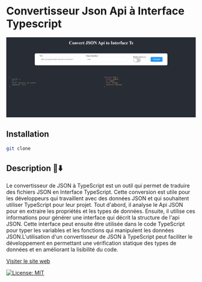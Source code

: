 # Convertisseur Json Api à Interface Typescript

<p
align="center">
  <img
  src="./capture-d'ecran.png" width="650" title="hover text">
</p>

## **Installation**

```bash
git clone 

```

## **Description** 🚨⬇️

<p
>
  Le convertisseur de JSON à TypeScript est un outil qui permet de traduire des fichiers JSON en Interface TypeScript. Cette conversion est utile pour les développeurs qui travaillent avec des données JSON et qui souhaitent utiliser TypeScript pour leur projet. Tout d'abord, il analyse le Api JSON pour en extraire les propriétés et les types de données. Ensuite, il utilise ces informations pour générer une interface qui décrit la structure de l'api JSON. Cette interface peut ensuite être utilisée dans le code TypeScript pour typer les variables et les fonctions qui manipulent les données JSON.L'utilisation d'un convertisseur de JSON à TypeScript peut faciliter le développement en permettant une vérification statique des types de données et en améliorant la lisibilité du code.
</p>

[Visiter le site web](https://www.google.com)

[![License: MIT](https://img.shields.io/badge/License-MIT-yellow.svg)](https://opensource.org/licenses/MIT)
